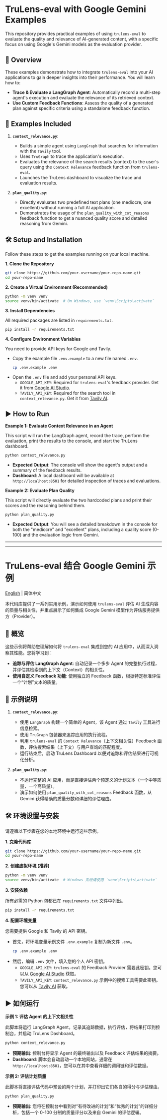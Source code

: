
# TruLens-eval with Google Gemini Examples

This repository provides practical examples of using `trulens-eval` to evaluate the quality and relevance of AI-generated content, with a specific focus on using Google's Gemini models as the evaluation provider.

## 🌟 Overview

These examples demonstrate how to integrate `trulens-eval` into your AI applications to gain deeper insights into their performance. You will learn how to:

-   **Trace & Evaluate a LangGraph Agent**: Automatically record a multi-step agent's execution and evaluate the relevance of its retrieved context.
-   **Use Custom Feedback Functions**: Assess the quality of a generated plan against specific criteria using a standalone feedback function.

## 🚀 Examples Included

1.  **`context_relevance.py`**:
    -   Builds a simple agent using `LangGraph` that searches for information with the `Tavily` tool.
    -   Uses `TruGraph` to trace the application's execution.
    -   Evaluates the relevance of the search results (context) to the user's query using the `Context Relevance` feedback function from `trulens-eval`.
    -   Launches the TruLens dashboard to visualize the trace and evaluation results.

2.  **`plan_quality.py`**:
    -   Directly evaluates two predefined text plans (one mediocre, one excellent) without running a full AI application.
    -   Demonstrates the usage of the `plan_quality_with_cot_reasons` feedback function to get a nuanced quality score and detailed reasoning from Gemini.

## 🛠️ Setup and Installation

Follow these steps to get the examples running on your local machine.

**1. Clone the Repository**

```bash
git clone https://github.com/your-username/your-repo-name.git
cd your-repo-name
```

**2. Create a Virtual Environment (Recommended)**

```bash
python -m venv venv
source venv/bin/activate  # On Windows, use `venv\Scripts\activate`
```

**3. Install Dependencies**

All required packages are listed in `requirements.txt`.

```bash
pip install -r requirements.txt
```

**4. Configure Environment Variables**

You need to provide API keys for Google and Tavily.

-   Copy the example file `.env.example` to a new file named `.env`.
    ```bash
    cp .env.example .env
    ```
-   Open the `.env` file and add your personal API keys.
    -   `GOOGLE_API_KEY`: Required for `trulens-eval`'s feedback provider. Get it from [Google AI Studio](https://aistudio.google.com/app/apikey).
    -   `TAVILY_API_KEY`: Required for the search tool in `context_relevance.py`. Get it from [Tavily AI](https://app.tavily.com/).

## ▶️ How to Run

**Example 1: Evaluate Context Relevance in an Agent**

This script will run the LangGraph agent, record the trace, perform the evaluation, print the results to the console, and start the TruLens dashboard.

```bash
python context_relevance.py
```

-   **Expected Output**: The console will show the agent's output and a summary of the feedback results.
-   **Dashboard**: A local dashboard will be available at `http://localhost:8501` for detailed inspection of traces and evaluations.

**Example 2: Evaluate Plan Quality**

This script will directly evaluate the two hardcoded plans and print their scores and the reasoning behind them.

```bash
python plan_quality.py
```

-   **Expected Output**: You will see a detailed breakdown in the console for both the "mediocre" and "excellent" plans, including a quality score (0-100) and the evaluation logic from Gemini.

---
---

# TruLens-eval 结合 Google Gemini 示例

[English](./README.md) | 简体中文

本代码库提供了一系列实用示例，演示如何使用 `trulens-eval` 评估 AI 生成内容的质量与相关性，并重点展示了如何集成 Google Gemini 模型作为评估服务提供方（Provider）。

## 🌟 概览

这些示例将帮助您理解如何将 `trulens-eval` 集成到您的 AI 应用中，从而深入洞察其性能。您将学习到：

-   **追踪与评估 LangGraph Agent**: 自动记录一个多步 Agent 的完整执行过程，并评估其检索到的上下文（Context）的相关性。
-   **使用自定义 Feedback 功能**: 使用独立的 Feedback 函数，根据特定标准评估一个“计划”文本的质量。

## 🚀 示例说明

1.  **`context_relevance.py`**:
    -   使用 `LangGraph` 构建一个简单的 Agent，该 Agent 通过 `Tavily` 工具进行信息检索。
    -   使用 `TruGraph` 包装器来追踪应用的执行流程。
    -   利用 `trulens-eval` 的 `Context Relevance`（上下文相关性）Feedback 函数，评估搜索结果（上下文）与用户查询的匹配程度。
    -   运行结束后，启动 TruLens Dashboard 以便对追踪和评估结果进行可视化分析。

2.  **`plan_quality.py`**:
    -   不运行完整的 AI 应用，而是直接评估两个预定义的计划文本（一个中等质量，一个高质量）。
    -   演示如何使用 `plan_quality_with_cot_reasons` Feedback 函数，从 Gemini 获得精确的质量分数和详细的评估理由。

## 🛠️ 环境设置与安装

请遵循以下步骤在您的本地环境中运行这些示例。

**1. 克隆代码库**

```bash
git clone https://github.com/your-username/your-repo-name.git
cd your-repo-name
```

**2. 创建虚拟环境 (推荐)**

```bash
python -m venv venv
source venv/bin/activate  # Windows 系统请使用 `venv\Scripts\activate`
```

**3. 安装依赖**

所有必需的 Python 包都已在 `requirements.txt` 文件中列出。

```bash
pip install -r requirements.txt
```

**4. 配置环境变量**

您需要提供 Google 和 Tavily 的 API 密钥。

-   首先，将环境变量示例文件 `.env.example` 复制为新文件 `.env`。
    ```bash
    cp .env.example .env
    ```
-   然后，编辑 `.env` 文件，填入您的个人 API 密钥。
    -   `GOOGLE_API_KEY`: `trulens-eval` 的 Feedback Provider 需要此密钥。您可以从 [Google AI Studio](https://aistudio.google.com/app/apikey) 获取。
    -   `TAVILY_API_KEY`: `context_relevance.py` 示例中的搜索工具需要此密钥。您可以从 [Tavily AI](https://app.tavily.com/) 获取。

## ▶️ 如何运行

**示例 1: 评估 Agent 的上下文相关性**

此脚本将运行 LangGraph Agent，记录其追踪数据，执行评估，将结果打印到控制台，并启动 TruLens Dashboard。

```bash
python context_relevance.py
```

-   **预期输出**: 控制台将显示 Agent 的最终输出以及 Feedback 评估结果的摘要。
-   **Dashboard**: 脚本会自动启动一个本地网站，通常在 `http://localhost:8501`，您可以在其中查看详细的调用链和评估数据。

**示例 2: 评估计划质量**

此脚本将直接评估代码中预设的两个计划，并打印出它们各自的得分与评估理由。

```bash
python plan_quality.py
```

-   **预期输出**: 您将在控制台中看到对“有待改进的计划”和“优秀的计划”的详细分析，包括一个 0-100 分制的质量评分以及来自 Gemini 的评估逻辑。